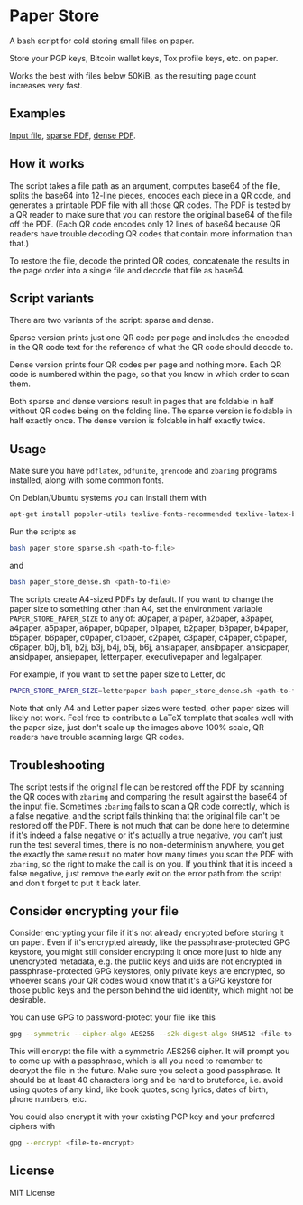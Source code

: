 # Paper Store

A bash script for cold storing small files on paper.

Store your PGP keys, Bitcoin wallet keys, Tox profile keys, etc. on paper.

Works the best with files below 50KiB, as the resulting page count increases very fast.

## Examples

[Input file](examples/input.txt), [sparse PDF](examples/output_sparse.pdf), [dense PDF](examples/output_dense.pdf).

## How it works

The script takes a file path as an argument, computes base64 of the file, splits the base64 into 12-line pieces, encodes each piece in a QR code, and generates a printable PDF file with all those QR codes. 
The PDF is tested by a QR reader to make sure that you can restore the original base64 of the file off the PDF.
(Each QR code encodes only 12 lines of base64 because QR readers have trouble decoding QR codes that contain more information than that.)

To restore the file, decode the printed QR codes, concatenate the results in the page order into a single file and decode that file as base64.

## Script variants

There are two variants of the script: sparse and dense.

Sparse version prints just one QR code per page and includes the encoded in the QR code text for the reference of what the QR code should decode to.

Dense version prints four QR codes per page and nothing more.
Each QR code is numbered within the page, so that you know in which order to scan them.

Both sparse and dense versions result in pages that are foldable in half without QR codes being on the folding line.
The sparse version is foldable in half exactly once.
The dense version is foldable in half exactly twice.

## Usage

Make sure you have `pdflatex`, `pdfunite`, `qrencode` and `zbarimg` programs installed, along with some common fonts.

On Debian/Ubuntu systems you can install them with

```bash
apt-get install poppler-utils texlive-fonts-recommended texlive-latex-base qrencode zbar-tools
```

Run the scripts as

```bash
bash paper_store_sparse.sh <path-to-file>
```

and 

```bash
bash paper_store_dense.sh <path-to-file>
```

The scripts create A4-sized PDFs by default.
If you want to change the paper size to something other than A4, set the environment variable `PAPER_STORE_PAPER_SIZE` to any of: a0paper, a1paper, a2paper, a3paper, a4paper, a5paper, a6paper, b0paper, b1paper, b2paper, b3paper, b4paper, b5paper, b6paper, c0paper, c1paper, c2paper, c3paper, c4paper, c5paper, c6paper, b0j, b1j, b2j, b3j, b4j, b5j, b6j, ansiapaper, ansibpaper, ansicpaper, ansidpaper, ansiepaper, letterpaper, executivepaper and legalpaper.

For example, if you want to set the paper size to Letter, do

```bash
PAPER_STORE_PAPER_SIZE=letterpaper bash paper_store_dense.sh <path-to-file>
```

Note that only A4 and Letter paper sizes were tested, other paper sizes will likely not work.
Feel free to contribute a LaTeX template that scales well with the paper size, just don't scale up the images above 100% scale, QR readers have trouble scanning large QR codes.

## Troubleshooting

The script tests if the original file can be restored off the PDF by scanning the QR codes with `zbarimg` and comparing the result against the base64 of the input file.
Sometimes `zbarimg` fails to scan a QR code correctly, which is a false negative, and the script fails thinking that the original file can't be restored off the PDF.
There is not much that can be done here to determine if it's indeed a false negative or it's actually a true negative, you can't just run the test several times, there is no non-determinism anywhere, you get the exactly the same result no mater how many times you scan the PDF with `zbarimg`, so the right to make the call is on you.
If you think that it is indeed a false negative, just remove the early exit on the error path from the script and don't forget to put it back later.

## Consider encrypting your file

Consider encrypting your file if it's not already encrypted before storing it on paper.
Even if it's encrypted already, like the passphrase-protected GPG keystore, you might still consider encrypting it once more just to hide any unencrypted metadata, e.g. the public keys and uids are not encrypted in passphrase-protected GPG keystores, only private keys are encrypted, so whoever scans your QR codes would know that it's a GPG keystore for those public keys and the person behind the uid identity, which might not be desirable.

You can use GPG to password-protect your file like this

```bash
gpg --symmetric --cipher-algo AES256 --s2k-digest-algo SHA512 <file-to-encrypt>
```

This will encrypt the file with a symmetric AES256 cipher.
It will prompt you to come up with a passphrase, which is all you need to remember to decrypt the file in the future.
Make sure you select a good passphrase.
It should be at least 40 characters long and be hard to bruteforce, i.e. avoid using quotes of any kind, like book quotes, song lyrics, dates of birth, phone numbers, etc.

You could also encrypt it with your existing PGP key and your preferred ciphers with

```bash
gpg --encrypt <file-to-encrypt>
```

## License

MIT License
